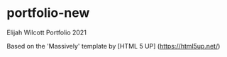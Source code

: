 # portfolio-new
Elijah Wilcott Portfolio
2021

Based on the 'Massively' template by [HTML 5 UP] (https://html5up.net/)